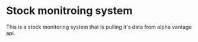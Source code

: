 # Stock monitroing system

This is a stock monitoring system that is pulling it's data from alpha vantage api.

